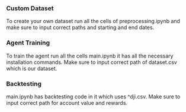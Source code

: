 ﻿###  Custom Dataset
To create your own dataset run all the cells of preprocessing.ipynb and make sure to input correct paths and starting and end dates.

### Agent Training
To train the agent run all the cells main.ipynb it has all the necessary installation commands. Make sure to input correct path of dataset.csv which is our dataset. 
### Backtesting
main.ipynb has backtesting code in it which uses ^dji.csv. Make sure to input correct path for account value and rewards.  

